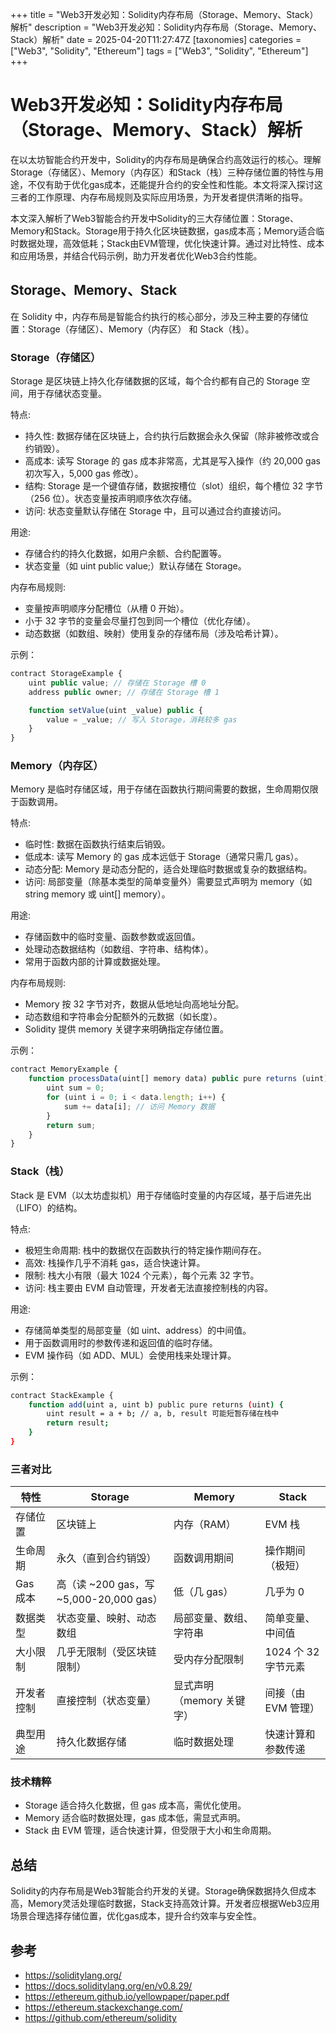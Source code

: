 +++
title = "Web3开发必知：Solidity内存布局（Storage、Memory、Stack）解析"
description = "Web3开发必知：Solidity内存布局（Storage、Memory、Stack）解析"
date = 2025-04-20T11:27:47Z
[taxonomies]
categories = ["Web3", "Solidity", "Ethereum"]
tags = ["Web3", "Solidity", "Ethereum"]
+++

<!-- more -->

# Web3开发必知：Solidity内存布局（Storage、Memory、Stack）解析

在以太坊智能合约开发中，Solidity的内存布局是确保合约高效运行的核心。理解Storage（存储区）、Memory（内存区）和Stack（栈）三种存储位置的特性与用途，不仅有助于优化gas成本，还能提升合约的安全性和性能。本文将深入探讨这三者的工作原理、内存布局规则及实际应用场景，为开发者提供清晰的指导。

本文深入解析了Web3智能合约开发中Solidity的三大存储位置：Storage、Memory和Stack。Storage用于持久化区块链数据，gas成本高；Memory适合临时数据处理，高效低耗；Stack由EVM管理，优化快速计算。通过对比特性、成本和应用场景，并结合代码示例，助力开发者优化Web3合约性能。

## Storage、Memory、Stack

在 Solidity 中，内存布局是智能合约执行的核心部分，涉及三种主要的存储位置：Storage（存储区）、Memory（内存区） 和 Stack（栈）。

### Storage（存储区）

Storage 是区块链上持久化存储数据的区域，每个合约都有自己的 Storage 空间，用于存储状态变量。

特点:

- 持久性: 数据存储在区块链上，合约执行后数据会永久保留（除非被修改或合约销毁）。
- 高成本: 读写 Storage 的 gas 成本非常高，尤其是写入操作（约 20,000 gas 初次写入，5,000 gas 修改）。
- 结构: Storage 是一个键值存储，数据按槽位（slot）组织，每个槽位 32 字节（256 位）。状态变量按声明顺序依次存储。
- 访问: 状态变量默认存储在 Storage 中，且可以通过合约直接访问。

用途:

- 存储合约的持久化数据，如用户余额、合约配置等。
- 状态变量（如 uint public value;）默认存储在 Storage。

内存布局规则:

- 变量按声明顺序分配槽位（从槽 0 开始）。
- 小于 32 字节的变量会尽量打包到同一个槽位（优化存储）。
- 动态数据（如数组、映射）使用复杂的存储布局（涉及哈希计算）。

示例：

```ts
contract StorageExample {
    uint public value; // 存储在 Storage 槽 0
    address public owner; // 存储在 Storage 槽 1

    function setValue(uint _value) public {
        value = _value; // 写入 Storage，消耗较多 gas
    }
}
```

### Memory（内存区）

Memory 是临时存储区域，用于存储在函数执行期间需要的数据，生命周期仅限于函数调用。

特点:

- 临时性: 数据在函数执行结束后销毁。
- 低成本: 读写 Memory 的 gas 成本远低于 Storage（通常只需几 gas）。
- 动态分配: Memory 是动态分配的，适合处理临时数据或复杂的数据结构。
- 访问: 局部变量（除基本类型的简单变量外）需要显式声明为 memory（如 string memory 或 uint[] memory）。

用途:

- 存储函数中的临时变量、函数参数或返回值。
- 处理动态数据结构（如数组、字符串、结构体）。
- 常用于函数内部的计算或数据处理。

内存布局规则:

- Memory 按 32 字节对齐，数据从低地址向高地址分配。
- 动态数组和字符串会分配额外的元数据（如长度）。
- Solidity 提供 memory 关键字来明确指定存储位置。

示例：

```ts
contract MemoryExample {
    function processData(uint[] memory data) public pure returns (uint) {
        uint sum = 0;
        for (uint i = 0; i < data.length; i++) {
            sum += data[i]; // 访问 Memory 数据
        }
        return sum;
    }
}
```

### Stack（栈）

Stack 是 EVM（以太坊虚拟机）用于存储临时变量的内存区域，基于后进先出（LIFO）的结构。

特点:

- 极短生命周期: 栈中的数据仅在函数执行的特定操作期间存在。
- 高效: 栈操作几乎不消耗 gas，适合快速计算。
- 限制: 栈大小有限（最大 1024 个元素），每个元素 32 字节。
- 访问: 栈主要由 EVM 自动管理，开发者无法直接控制栈的内容。

用途:

- 存储简单类型的局部变量（如 uint、address）的中间值。
- 用于函数调用时的参数传递和返回值的临时存储。
- EVM 操作码（如 ADD、MUL）会使用栈来处理计算。

示例：

```bash
contract StackExample {
    function add(uint a, uint b) public pure returns (uint) {
        uint result = a + b; // a, b, result 可能短暂存储在栈中
        return result;
    }
}
```

### 三者对比

| 特性       | Storage                                 | Memory                    | Stack               |
| ---------- | --------------------------------------- | ------------------------- | ------------------- |
| 存储位置   | 区块链上                                | 内存（RAM）               | EVM 栈              |
| 生命周期   | 永久（直到合约销毁）                    | 函数调用期间              | 操作期间（极短）    |
| Gas 成本   | 高（读 ~200 gas，写 ~5,000-20,000 gas） | 低（几 gas）              | 几乎为 0            |
| 数据类型   | 状态变量、映射、动态数组                | 局部变量、数组、字符串    | 简单变量、中间值    |
| 大小限制   | 几乎无限制（受区块链限制）              | 受内存分配限制            | 1024 个 32 字节元素 |
| 开发者控制 | 直接控制（状态变量）                    | 显式声明（memory 关键字） | 间接（由 EVM 管理） |
| 典型用途   | 持久化数据存储                          | 临时数据处理              | 快速计算和参数传递  |

### 技术精粹

- Storage 适合持久化数据，但 gas 成本高，需优化使用。
- Memory 适合临时数据处理，gas 成本低，需显式声明。
- Stack 由 EVM 管理，适合快速计算，但受限于大小和生命周期。

## 总结

Solidity的内存布局是Web3智能合约开发的关键。Storage确保数据持久但成本高，Memory灵活处理临时数据，Stack支持高效计算。开发者应根据Web3应用场景合理选择存储位置，优化gas成本，提升合约效率与安全性。

## 参考

- <https://soliditylang.org/>
- <https://docs.soliditylang.org/en/v0.8.29/>
- <https://ethereum.github.io/yellowpaper/paper.pdf>
- <https://ethereum.stackexchange.com/>
- <https://github.com/ethereum/solidity>
